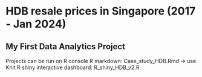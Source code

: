 # HDB resale prices in Singapore (2017 - Jan 2024) 
## My First Data Analytics Project
Projects can be run on R console
R markdown: Case_study_HDB.Rmd -> use Knit
R shiny interactive dashboard: R_shiny_HDB_v2.R
